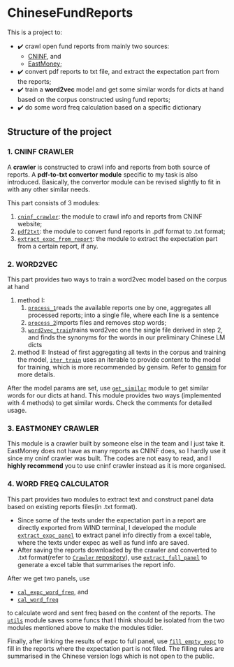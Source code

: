 # ChineseFundReports
This is a project to:
- :heavy_check_mark: crawl open fund reports from mainly two sources:
  - [CNINF](http://www.cninfo.com.cn/), and
  - [EastMoney](https://www.eastmoney.com/);
- :heavy_check_mark: convert pdf reports to txt file, and extract the expectation part from the reports;
- :heavy_check_mark: train a **word2vec** model and get some similar words for dicts at hand based on the corpus constructed using fund reports;
- :heavy_check_mark: do some word freq calculation based on a specific dictionary

## Structure of the project
### 1. CNINF CRAWLER
A **crawler** is constructed to crawl info and reports from both source of reports. A **pdf-to-txt convertor module** specific to my task is also introduced.
Basically, the convertor module can be revised slightly to fit in with any other similar needs.

This part consists of 3 modules:
1. [`cninf_crawler`](./Crawler/crawling_cninf.py): the module to crawl info and reports from CNINF website;
2. [`pdf2txt`](./Crawler/pdf2txt.py): the module to convert fund reports in .pdf format to .txt format;
3. [`extract_expc_from_report`](./Crawler/extract_expc_from_report.py): the module to extract the expectation part from a certain report, if any.

### 2. WORD2VEC
This part provides two ways to train a word2vec model based on the corpus at hand

1. method I:
    1. [`process_1`](./word2vec/pre_process_1.py)reads the available reports one by one, aggregates all processed reports;
    into a single file, where each line is a sentence
    2. [`process_2`](./word2vec/pre_process_2.py)imports files and removes stop words;
    3. [`word2vec_train`](./word2vec/word2vec_train.py)trains word2vec one the single file derived in step 2, and finds the synonyms
    for the words in our preliminary Chinese LM dicts
2. method II:
    Instead of first aggregating all texts in the corpus and training the model, [`iter_train`](./word2vec/iter_train.py) uses an iterable to provide content to the model for training, which is more recommended by gensim. Refer to [gensim](https://radimrehurek.com/gensim/apiref.html#api-reference) for more details.

After the model params are set, use [`get_similar`](./word2vec/get_similar.py) module to get similar words for our dicts at hand. This module provides two ways (implemented with 4 methods) to get similar words. Check the comments for detailed usage.

### 3. EASTMONEY CRAWLER
This module is a crawler built by someone else in the team and I just take it. EastMoney does not have as many reports as CNINF does, so I hardly use it since my cninf crawler was built. The codes are not easy to read, and I **highly recommend** you to use cninf crawler instead as it is more organised.


### 4. WORD FREQ CALCULATOR
This part provides two modules to extract text and construct panel data based on existing reports files(in .txt format). 
- Since some of the texts under the expectation part in a report are directly exported from WIND terminal, I developed the module [`extract_expc_panel`](./Word_freq/extract_expc_panel.py) to extract panel info directly from a excel table, where the texts under expec as well as fund info are saved.
- After saving the reports downloaded by the crawler and converted to .txt format(refer to [`Crawler` repository](./Crawler/)), use [`extract_full_panel`](./Word_freq/extract_full_panel.py) to generate a excel table that summarises the report info.

After we get two panels, use
- [`cal_expc_word_freq`](./Word_freq/cal_expc_word_freq.py), and
- [`cal_word_freq`](./Word_freq/cal_word_freq.py)

to calculate word and sent freq based on the content of the reports. The [`utils`](./Word_freq/utils.py) module saves some funcs that I think should be isolated from the two modules mentioned above to make the modules tidier. 

Finally, after linking the results of expc to full panel, use [`fill_empty_expc`](./Word_freq/fill_empty_expc.py) to fill in the reports where the expectation part is not filed. The filling rules are summarised in the Chinese version logs which is not open to the public.
